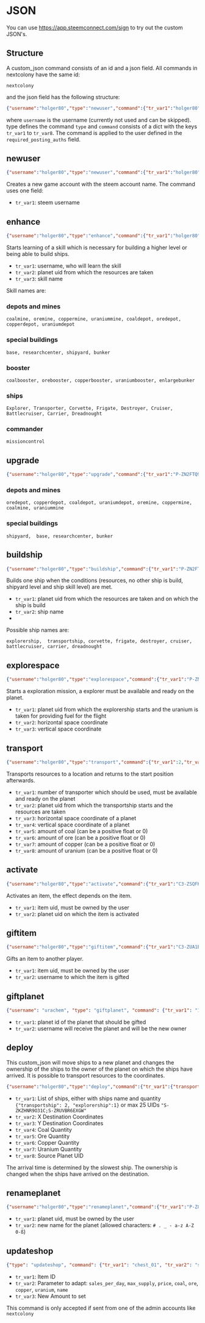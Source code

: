 # JSON

You can use https://app.steemconnect.com/sign to try out the custom JSON's.

## Structure

A custom_json command consists of an id and a json field. All commands in nextcolony have the same id:

```nextcolony```

and the json field has the following structure:

```json
{"username":"holger80","type":"newuser","command":{"tr_var1":"holger80"}}
```

where `username` is the username (currently not used and can be skipped).
type defines the command `type` and `command` consists of a dict with the keys `tr_var1` to `tr_var8`.
The command is applied to the user defined in the `required_posting_auths` field.

## newuser

```json
{"username":"holger80","type":"newuser","command":{"tr_var1":"holger80"}}
```

Creates a new game account with the steem account name.
The command uses one field:

- `tr_var1`: steem username

## enhance

```json
{"username":"holger80","type":"enhance","command":{"tr_var1":"holger80","tr_var2":"P-ZN2FTQ9F3W0","tr_var3":"coalmine"}}
```

Starts learning of a skill which is necessary for building a higher level or being able to build ships.

- `tr_var1`: username, who will learn the skill
- `tr_var2`: planet uid from which the resources are taken
- `tr_var3`: skill name

Skill names are:

### depots and mines

```coalmine, oremine, coppermine, uraniummine, coaldepot, oredepot, copperdepot, uraniumdepot```

### special buildings

```base, researchcenter, shipyard, bunker```

### booster

```coalbooster, orebooster, copperbooster, uraniumbooster, enlargebunker```

### ships

```Explorer, Transporter, Corvette, Frigate, Destroyer, Cruiser, Battlecruiser, Carrier, Dreadnought```

### commander

```missioncontrol```

## upgrade

```json
{"username":"holger80","type":"upgrade","command":{"tr_var1":"P-ZN2FTQ9F3W0","tr_var2":"researchcenter"}}
```

### depots and mines

```oredepot, copperdepot, coaldepot, uraniumdepot, oremine, coppermine, coalmine, uraniummine```

### special buildings

```shipyard,  base, researchcenter, bunker```

## buildship

```json
{"username":"holger80","type":"buildship","command":{"tr_var1":"P-ZN2FTQ9F3W0","tr_var2":"explorership"}}
```

Builds one ship when the conditions (resources, no other ship is build, shipyard level and ship skill level) are met.

- `tr_var1`: planet uid from which the resources are taken and on which the ship is build
- `tr_var2`: ship name
- 
Possible ship names are:

```explorership,  transportship, corvette, frigate, destroyer, cruiser, battlecruiser, carrier, dreadnought``` 

## explorespace

```json
{"username":"holger80","type":"explorespace","command":{"tr_var1":"P-ZN2FTQ9F3W0","tr_var2":53,"tr_var3":-317}}
```

Starts a exploration mission, a explorer must be available and ready on the planet.

- `tr_var1`: planet uid from which the explorership starts and the uranium is taken for providing fuel for the flight
- `tr_var2`: horizontal space coordinate
- `tr_var3`: vertical space coordinate

## transport

```json
{"username":"holger80","type":"transport","command":{"tr_var1":2,"tr_var2":"P-ZN2FTQ9F3W0","tr_var3":"52","tr_var4":"-321","tr_var5":15,"tr_var6":15,"tr_var7":15,"tr_var8":15}}
```

Transports resources to a location and returns to the start position afterwards.

- `tr_var1`: number of transporter which should be used, must be available and ready on the planet
- `tr_var2`: planet uid from which the transportship starts and the resources are taken
- `tr_var3`: horizontal space coordinate of a planet
- `tr_var4`: vertical space coordinate of a planet
- `tr_var5`: amount of coal (can be a positive float or 0)
- `tr_var6`: amount of ore (can be a positive float or 0)
- `tr_var7`: amount of copper (can be a positive float or 0)
- `tr_var8`: amount of uranium (can be a positive float or 0)

## activate

```json
{"username":"holger80","type":"activate","command":{"tr_var1":"C3-ZSQFKQ5LW9S","tr_var2":"P-ZN2FTQ9F3W0"}}
```

Activates an item, the effect depends on the item.

- ```tr_var1```: item uid, must be owned by the user
- ```tr_var2```: planet uid on which the item is activated

## giftitem

```json
{"username":"holger80","type":"giftitem","command":{"tr_var1":"C3-ZUA1B4B7UPS","tr_var2":"holger.random"}}
```

Gifts an item to another player.

- `tr_var1`: item uid, must be owned by the user
- `tr_var2`: username to which the item is gifted

## giftplanet

```json
{"username": "urachem", "type": "giftplanet", "command": {"tr_var1": "1003", "tr_var2": "dachcolony"}}
```

- `tr_var1`: planet id of the planet that should be gifted
- `tr_var2`: username will receive the planet and will be the new owner

## deploy

This custom_json will move ships to a new planet and changes the ownership of the ships to the owner of the planet on which the ships have arrived. It is possible to transport resources to the coordinates.

```json
{"username":"holger80","type":"deploy","command":{"tr_var1":{"transportship": 2, "explorership":1} ,"tr_var2": 131, "tr_var3": -123, "tr_var4": 0, "tr_var5": 0, "tr_var6": 0, "tr_var7": 0, "tr_var8":"P-Z5CNNNZTL40 "}}
```

- `tr_var1`: List of ships, either with ships name and quantity `{"transportship": 2, "explorership":1}` or max 25 UIDs `"S-ZKZHNR9O31C;S-ZRUVBR6EXGW"`
- `tr_var2`: X Destination Coordinates
- `tr_var3`: Y Destination Coordinates
- `tr_var4`: Coal Quantity
- `tr_var5`: Ore Quantity
- `tr_var6`: Copper Quantity
- `tr_var7`: Uranium Quantity
- `tr_var8`: Source Planet UID

The arrival time is determined by the slowest ship. The ownership is changed when the ships have arrived on the destination.



## renameplanet

```json
{"username":"holger80","type":"renameplanet","command":{"tr_var1":"P-Z8MVHPCCL80","tr_var2":"My Great Planet"}}
```

- `tr_var1`: planet uid, must be owned by the user
- `tr_var2`: new name for the planet (allowed characters: `# . _ - a-z A-Z 0-ß`)

## updateshop

```json
{"type": "updateshop", "command": {"tr_var1": "chest_01", "tr_var2": "sales_per_day", "tr_var3": "100"}}
```

- `tr_var1`: Item ID
- `tr_var2`: Parameter to adapt: `sales_per_day`, `max_supply`, `price`, `coal`, `ore`,  `copper`, `uranium`, `name` 
- `tr_var3`: New Amount to set

This command is only accepted if sent from one of the admin accounts like `nextcolony`
